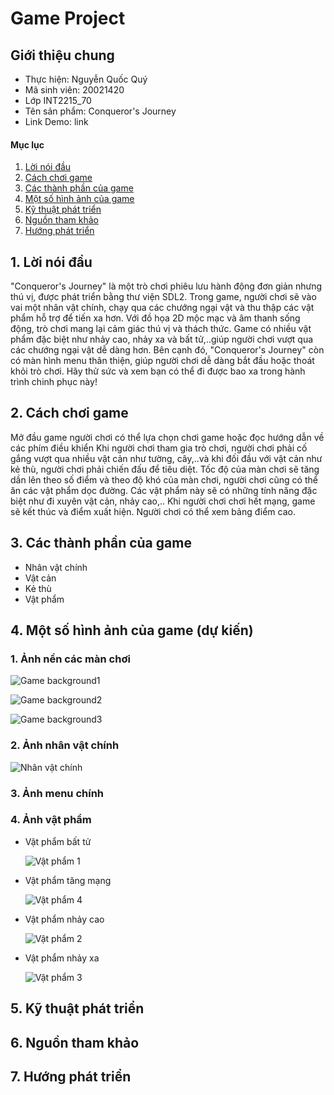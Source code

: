 # Game Project

## Giới thiệu chung

- Thực hiện: Nguyễn Quốc Quý
- Mã sinh viên: 20021420
- Lớp INT2215_70
- Tên sản phẩm: Conqueror's Journey
- Link Demo: link

#### Mục lục
1. [Lời nói đầu](#lời-nói-đầu)
2. [Cách chơi game](#cách-chơi-game)
3. [Các thành phần của game](#các-thành-phần-của-game)
4. [Một số hình ảnh của game](#một-số-hình-ảnh-của-game)
5. [Kỹ thuật phát triển](#kỹ-thuật-phát-triển)
6. [Nguồn tham khảo](#nguồn-tham-khảo)
7. [Hướng phát triển](#hướng-phát-triển)

## 1. Lời nói đầu

"Conqueror's Journey" là một trò chơi phiêu lưu hành động đơn giản nhưng thú vị, được phát triển bằng thư viện SDL2. Trong game, người chơi sẽ vào vai một nhân vật chính, chạy qua các chướng ngại vật và thu thập các vật phẩm hỗ trợ để tiến xa hơn. Với đồ họa 2D mộc mạc và âm thanh sống động, trò chơi mang lại cảm giác thú vị và thách thức. Game có nhiều vật phẩm đặc biệt như nhảy cao, nhảy xa và bất tử,..giúp người chơi vượt qua các chướng ngại vật dễ dàng hơn. Bên cạnh đó, "Conqueror's Journey" còn có màn hình menu thân thiện, giúp người chơi dễ dàng bắt đầu hoặc thoát khỏi trò chơi. Hãy thử sức và xem bạn có thể đi được bao xa trong hành trình chinh phục này!

## 2. Cách chơi game
Mở đầu game người chơi có thể lựa chọn chơi game hoặc đọc hướng dẫn về các phím điều khiển Khi người chơi tham gia trò chơi, người chơi phải cố gắng vượt qua nhiều vật cản như tường, cây,..và khi đối đầu với vật cản như kẻ thù, người chơi phải chiến đấu để tiêu diệt. Tốc độ của màn chơi sẽ tăng dần lên theo số điểm và theo độ khó của màn chơi, người chơi cũng có thể ăn các vật phẩm dọc đường. Các vật phẩm này sẽ có những tính năng đặc biệt như đi xuyên vật cản, nhảy cao,.. Khi người chơi chơi hết mạng, game sẽ kết thúc và điểm xuất hiện. Người chơi có thể xem bảng điểm cao.

## 3. Các thành phần của game
- Nhân vật chính
- Vật cản
- Kẻ thù
- Vật phẩm

## 4. Một số hình ảnh của game (dự kiến)

### 1. Ảnh nền các màn chơi

![Game background1](https://static.vecteezy.com/system/resources/previews/009/676/000/non_2x/game-background-cartoon-game-design-nature-asset-vector.jpg)

![Game background2](https://cdna.artstation.com/p/marketplace/presentation_assets/000/246/016/large/file.jpg?1575388524)

![Game background3](https://t3.ftcdn.net/jpg/01/14/47/12/360_F_114471205_0O1mMyKE100dWY4kqoDKBNYJDto53kkt.jpg)

### 2. Ảnh nhân vật chính

![Nhân vật chính](https://i.pinimg.com/originals/1e/d2/05/1ed2051b243b94de885c4c96cbe4b45f.jpg)

### 3. Ảnh menu chính
### 4. Ảnh vật phẩm
- Vật phẩm bất tử

    ![Vật phẩm 1](https://encrypted-tbn0.gstatic.com/images?q=tbn:ANd9GcSoq9sqejTHI1WeN8MRu7xJKK5ZxfJ33VA7OEaCcBsfPiwx04SudC9O3Osgp4PLPb2NRM4&usqp=CAU)
    
- Vật phẩm tăng mạng

    ![Vật phẩm 4](https://encrypted-tbn0.gstatic.com/images?q=tbn:ANd9GcQmk-_EfO07hbyBOx7jj7eygjSodYrZ_AMP9Y_mGlpAyUrPmHCyo7Vf9PQl-yecUB7Dno8&usqp=CAU)

- Vật phẩm nhảy cao

    ![Vật phẩm 2](https://png.pngtree.com/png-vector/20220307/ourmid/pngtree-icons-for-isometric-game-elements-colorful-isolated-vector-illustration-of-item-png-image_4420676.png)

- Vật phẩm nhảy xa

    ![Vật phẩm 3](https://png.pngtree.com/png-vector/20220307/ourmid/pngtree-icons-for-isometric-game-elements-colorful-isolated-vector-illustration-of-item-png-image_4420675.png)
    

## 5. Kỹ thuật phát triển

## 6. Nguồn tham khảo

## 7. Hướng phát triển
